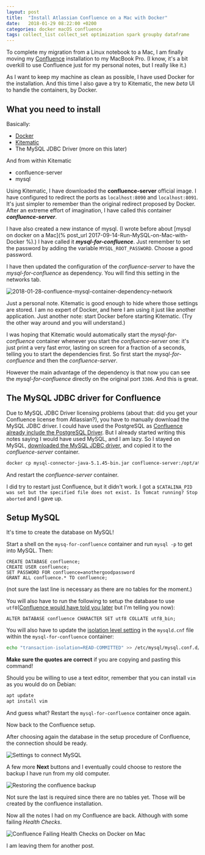 ```yaml
---
layout: post
title:  "Install Atlassian Confluence on a Mac with Docker"
date:   2018-01-29 08:22:00 +0200
categories: docker macOS confluence
tags: collect_list collect_set optimization spark groupby dataframe
---
```


To complete my migration from a Linux notebook to a Mac, I am finally moving my [Confluence](https://www.atlassian.com/software/confluence) installation to my MacBook Pro. (I know, it's a bit overkill to use Confluence just for my personal notes, but I really like it.)

As I want to keep my machine as clean as possible, I have used Docker for the installation. And this time I also gave a try to Kitematic, the new *beta* UI to handle the containers, by Docker.

## What you need to install

Basically:

* [Docker](https://www.docker.com/community-edition)
* [Kitematic](https://kitematic.com/)
* The MySQL JDBC Driver (more on this later)

And from within Kitematic
* confluence-server
* mysql

Using Kitematic, I have downloaded the **confluence-server** official image. I have configured to redirect the ports as `localhost:8090` and `localhost:8091`. It's just simpler to remember than the original redirect proposed by Docker. After an extreme effort of imagination, I have called this container ***confluence-server***.

I have also created a new instance of mysql. (I wrote before about [mysql on docker on a Mac](% post_url 2017-09-14-Run-MySQL-on-Mac-with-Docker %).) I have called it ***mysql-for-confluence***. Just remember to set the password by adding the variable `MYSQL_ROOT_PASSWORD`. Choose a good password. 

I have then updated the configuration of the *confluence-server* to have the *mysql-for-confluence* as dependency. You will find this setting in the networks tab.

![2018-01-28-confluence-mysql-container-dependency-network](/images/2018-01-28-confluence-mysql-container-dependency-network.png)

Just a personal note. Kitematic is good enough to hide where those settings are stored. I am no expert of Docker, and here I am using it just like another application. Just another note: start Docker before starting Kitematic. (Try the other way around and you will understand.)

I was hoping that Kitematic would automatically start the *mysql-for-confluence* container whenever you start the *confluence-server* one: it's just print a very fast error, lasting on screen for a fraction of a seconds, telling you to start the dependencies first. So first start the *mysql-for-confluence* and then the *confluence-server*.

However the main advantage of the dependency is that now you can see the *mysql-for-confluence* directly on the original port `3306`. And this is great.

## The MySQL JDBC driver for Confluence

Due to MySQL JDBC Driver licensing problems (about that: did you get your Confluence license from Atlassian?), you have to manually download the MySQL JDBC driver. I could have used the PostgreSQL as [Confluence already include the PostgreSQL Driver](https://confluence.atlassian.com/doc/database-jdbc-drivers-171742.html). But I already started writing this notes saying I would have used MySQL, and I am lazy. So I stayed on MySQL, [downloaded the MySQL JDBC driver](https://dev.mysql.com/downloads/connector/j/), and copied it to the *confluence-server* container.

```bash
docker cp mysql-connector-java-5.1.45-bin.jar confluence-server:/opt/atlassian/confluence/confluence/WEB-INF/lib
```

And restart the *confluence-server* container.

I did try to restart just Confluence, but it didn't work. I got a `$CATALINA_PID was set but the specified file does not exist. Is Tomcat running? Stop aborted` and I gave up.

## Setup MySQL

It's time to create the database on MySQL!

Start a shell on the `mysq-for-confluence` container and run `mysql -p` to get into MySQL. Then:

```mysql
CREATE DATABASE confluence;
CREATE USER confluence;
SET PASSWORD FOR confluence=anothergoodpassword
GRANT ALL confluence.* TO confluence;
```

(not sure the last line is necessary as there are no tables for the moment.)

You will also have to run the following to setup the database to use `utf8`([Confluence would have told you later](https://confluence.atlassian.com/kb/how-to-fix-the-collation-and-character-set-of-a-mysql-database-744326173.html) but I'm telling you now):

```mysql
ALTER DATABASE confluence CHARACTER SET utf8 COLLATE utf8_bin;
```

You will also have to update the [isolation level setting](https://confluence.atlassian.com/confkb/confluence-fails-to-start-and-throws-mysql-session-isolation-level-repeatable-read-is-no-longer-supported-error-241568536.html) in the `mysqld.cnf` file within the `mysql-for-confluence` container:

```bash
echo "transaction-isolation=READ-COMMITTED" >> /etc/mysql/mysql.conf.d/mysqld.cnf
```

**Make sure the quotes are correct** if you are copying and pasting this command!

Should you be willing to use a text editor, remember that you can install `vim` as you would do on Debian:

```bash
apt update
apt install vim
```

And guess what? Restart the `mysql-for-confluence` container once again.

Now back to the Confluence setup.

After choosing again the database in the setup procedure of Confluence, the connection should be ready.

![Settings to connect MySQL](/images/2018-01-28-setup-mysql-connection-success.png)

A few more **Next** buttons and I eventually could choose to restore the backup I have run from my old computer.

![Restoring the confluence backup](/images/2018-01-28-confluence-setup-restore-progress.png)

Not sure the last is required since there are no tables yet. Those will be created by the confluence installation.

Now all the notes I had on my Confluence are back. Although with some failing *Health Checks*.

![Confluence Failing Health Checks on Docker on Mac](/images/2018-01-28-confluence-health-checks-mac-docker.png)

I am leaving them for another post.
